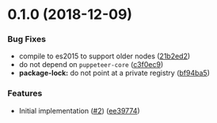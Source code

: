 # 0.1.0 (2018-12-09)

### Bug Fixes

- compile to es2015 to support older nodes ([21b2ed2](https://github.com/dequelabs/axe-puppeteer/commit/21b2ed2))
- do not depend on `puppeteer-core` ([c3f0ec9](https://github.com/dequelabs/axe-puppeteer/commit/c3f0ec9))
- **package-lock:** do not point at a private registry ([bf94ba5](https://github.com/dequelabs/axe-puppeteer/commit/bf94ba5))

### Features

- Initial implementation ([#2](https://github.com/dequelabs/axe-puppeteer/issues/2)) ([ee39774](https://github.com/dequelabs/axe-puppeteer/commit/ee39774))
